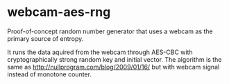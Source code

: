 webcam-aes-rng
==============

Proof-of-concept random number generator that uses a webcam as the primary source of entropy. 

It runs the data aquired from the webcam through AES-CBC with cryptographically strong random key and initial vector. The algorithm is the same as http://nullprogram.com/blog/2009/01/16/ but with webcam signal instead of monotone counter.
